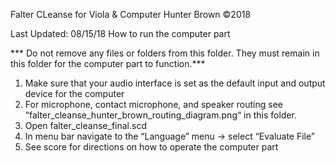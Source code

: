 Falter CLeanse
for Viola & Computer
Hunter Brown
©2018

Last Updated: 08/15/18
How to run the computer part

*** Do not remove any files or folders from this folder. They must remain in this folder for the computer part to function.***

1. Make sure that your audio interface is set as the default input and output device for the computer
2. For microphone, contact microphone, and speaker routing see “falter_cleanse_hunter_brown_routing_diagram.png“ in this folder.
3. Open falter_cleanse_final.scd
4. In menu bar navigate to the “Language” menu -> select “Evaluate File”
5. See score for directions on how to operate the computer part